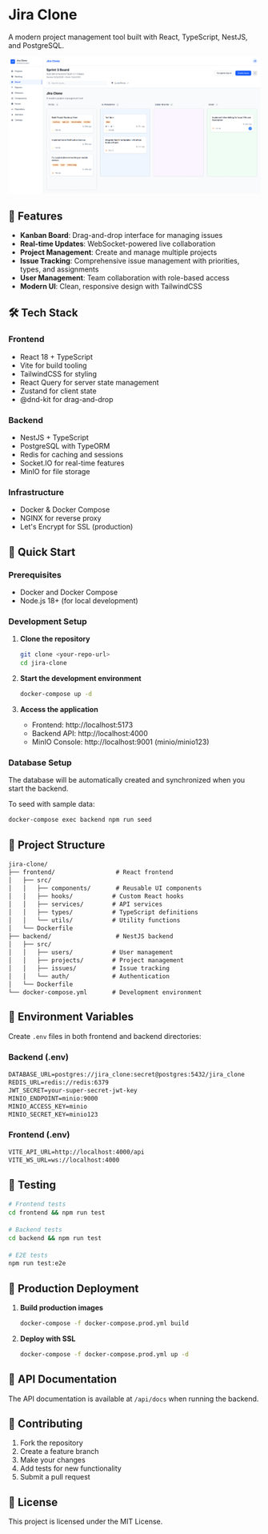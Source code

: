 # Jira Clone

A modern project management tool built with React, TypeScript, NestJS, and PostgreSQL.

![Sprint](/sprint.png "Sprint")

## 🚀 Features

- **Kanban Board**: Drag-and-drop interface for managing issues
- **Real-time Updates**: WebSocket-powered live collaboration
- **Project Management**: Create and manage multiple projects
- **Issue Tracking**: Comprehensive issue management with priorities, types, and assignments
- **User Management**: Team collaboration with role-based access
- **Modern UI**: Clean, responsive design with TailwindCSS

## 🛠 Tech Stack

### Frontend
- React 18 + TypeScript
- Vite for build tooling
- TailwindCSS for styling
- React Query for server state management
- Zustand for client state
- @dnd-kit for drag-and-drop

### Backend
- NestJS + TypeScript
- PostgreSQL with TypeORM
- Redis for caching and sessions
- Socket.IO for real-time features
- MinIO for file storage

### Infrastructure
- Docker & Docker Compose
- NGINX for reverse proxy
- Let's Encrypt for SSL (production)

## 🏃 Quick Start

### Prerequisites
- Docker and Docker Compose
- Node.js 18+ (for local development)

### Development Setup

1. **Clone the repository**
   ```bash
   git clone <your-repo-url>
   cd jira-clone
   ```

2. **Start the development environment**
   ```bash
   docker-compose up -d
   ```

3. **Access the application**
   - Frontend: http://localhost:5173
   - Backend API: http://localhost:4000
   - MinIO Console: http://localhost:9001 (minio/minio123)

### Database Setup

The database will be automatically created and synchronized when you start the backend.

To seed with sample data:
```bash
docker-compose exec backend npm run seed
```

## 📁 Project Structure

```
jira-clone/
├── frontend/                 # React frontend
│   ├── src/
│   │   ├── components/       # Reusable UI components
│   │   ├── hooks/           # Custom React hooks
│   │   ├── services/        # API services
│   │   ├── types/           # TypeScript definitions
│   │   └── utils/           # Utility functions
│   └── Dockerfile
├── backend/                  # NestJS backend
│   ├── src/
│   │   ├── users/           # User management
│   │   ├── projects/        # Project management
│   │   ├── issues/          # Issue tracking
│   │   └── auth/            # Authentication
│   └── Dockerfile
└── docker-compose.yml       # Development environment
```

## 🔧 Environment Variables

Create `.env` files in both frontend and backend directories:

### Backend (.env)
```env
DATABASE_URL=postgres://jira_clone:secret@postgres:5432/jira_clone
REDIS_URL=redis://redis:6379
JWT_SECRET=your-super-secret-jwt-key
MINIO_ENDPOINT=minio:9000
MINIO_ACCESS_KEY=minio
MINIO_SECRET_KEY=minio123
```

### Frontend (.env)
```env
VITE_API_URL=http://localhost:4000/api
VITE_WS_URL=ws://localhost:4000
```

## 🧪 Testing

```bash
# Frontend tests
cd frontend && npm run test

# Backend tests
cd backend && npm run test

# E2E tests
npm run test:e2e
```

## 🚢 Production Deployment

1. **Build production images**
   ```bash
   docker-compose -f docker-compose.prod.yml build
   ```

2. **Deploy with SSL**
   ```bash
   docker-compose -f docker-compose.prod.yml up -d
   ```

## 📝 API Documentation

The API documentation is available at `/api/docs` when running the backend.

## 🤝 Contributing

1. Fork the repository
2. Create a feature branch
3. Make your changes
4. Add tests for new functionality
5. Submit a pull request

## 📄 License

This project is licensed under the MIT License.